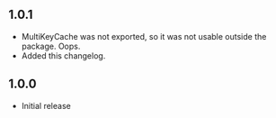 
## 1.0.1

- MultiKeyCache was not exported, so it was not usable outside the package. Oops.
- Added this changelog.

## 1.0.0

- Initial release
